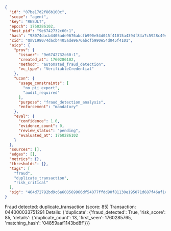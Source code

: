 ```json
{
  "id": "07be17d2f86b100c",
  "scope": "agent",
  "key": "RESULT",
  "epoch": 1760286102,
  "host_pid": "9e6742732c60:1",
  "hash": "98074dacb4405ade9676abcfb990e54d045f41015a4394f84a7c5928c494e2b4",
  "cid": "QmV198074dacb4405ade9676abcfb990e54d045f4101",
  "aicp": {
    "prov": {
      "issuer": "9e6742732c60:1",
      "created_at": 1760286102,
      "method": "automated_fraud_detection",
      "vc_type": "VerifiableCredential"
    },
    "ucon": {
      "usage_constraints": [
        "no_pii_export",
        "audit_required"
      ],
      "purpose": "fraud_detection_analysis",
      "enforcement": "mandatory"
    },
    "eval": {
      "confidence": 1.0,
      "evidence_count": 0,
      "review_status": "pending",
      "evaluated_at": 1760286102
    }
  },
  "sources": [],
  "edges": [],
  "metrics": {},
  "thresholds": {},
  "tags": [
    "fraud",
    "duplicate_transaction",
    "risk_critical"
  ],
  "sig": "464d72792bd9c6a608569966df54077ffdd90f81130e195071d687f46af1cdd8"
}
```

Fraud detected: duplicate_transaction (score: 85)
Transaction: 044000033751291
Details: {'duplicate': {'fraud_detected': True, 'risk_score': 85, 'details': {'duplicate_count': 13, 'first_seen': 1760285765, 'matching_hash': '04859aaf1143bd8f'}}}